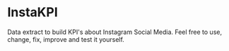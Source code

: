# InstaKPI
Data extract to build KPI's about Instagram Social Media. Feel free to use, change, fix, improve and test it yourself.
